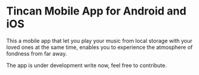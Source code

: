 # Tincan Mobile App for Android and iOS

This a mobile app that let you play your music from local storage with your loved ones at the same time, enables you to experience the atmosphere of fondness from far away.

The app is under development write now, feel free to contribute.

